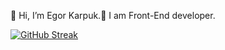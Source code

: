 👋 Hi, I’m Egor Karpuk.👋 
I am Front-End developer.

<!---
Pikadorius/Pikadorius is a ✨ special ✨ repository because its `README.md` (this file) appears on your GitHub profile.
You can click the Preview link to take a look at your changes.
--->

[![GitHub Streak](https://streak-stats.demolab.com/?user=Pikadorius&theme=dark)](https://git.io/streak-stats)
